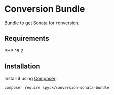 # Conversion Bundle

Bundle to get Sonata for conversion. 

## Requirements
PHP ^8.2

## Installation
Install it using [Composer](https://getcomposer.org/):

```sh
composer require spyck/conversion-sonata-bundle
```
